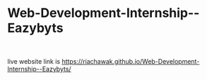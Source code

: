 # Web-Development-Internship--Eazybyts 
<br> <p> live website link is https://riachawak.github.io/Web-Development-Internship--Eazybyts/ </p>

